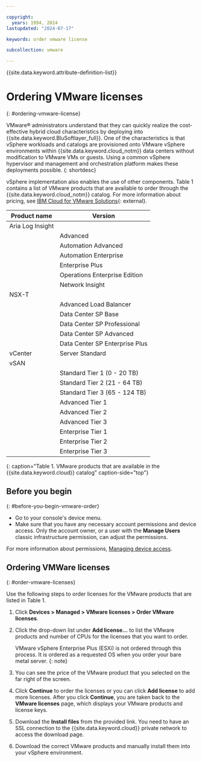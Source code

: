 ```yaml
---

copyright:
  years: 1994, 2024
lastupdated: "2024-07-17"

keywords: order vmware license

subcollection: vmware

---
```


{{site.data.keyword.attribute-definition-list}}

# Ordering VMware licenses
{: #ordering-vmware-license}

VMware&reg; administrators understand that they can quickly realize the cost-effective hybrid cloud characteristics by deploying into {{site.data.keyword.BluSoftlayer_full}}. One of the characteristics is that vSphere workloads and catalogs are provisioned onto VMware vSphere environments within {{site.data.keyword.cloud_notm}} data centers without modification to VMware VMs or guests. Using a common vSphere hypervisor and management and orchestration platform makes these deployments possible.
{: shortdesc}

vSphere implementation also enables the use of other components. Table 1 contains a list of VMware products that are available to order through the {{site.data.keyword.cloud_notm}} catalog. For more information about pricing, see [IBM Cloud for VMware Solutions](https://cloud.ibm.com/vmware){: external}.

|Product name| Version |
|---|---|
| Aria Log Insight | |
| | Advanced |
| | Automation Advanced|
| | Automation Enterprise|
| | Enterprise Plus|
| | Operations Enterprise Edition|
| | Network Insight|
| NSX-T| |
| | Advanced Load Balancer|
| | Data Center SP Base|
| | Data Center SP Professional|
| | Data Center SP Advanced|
| | Data Center SP Enterprise Plus|
| vCenter | Server Standard |
| vSAN | |
| | Standard Tier 1 (0 - 20 TB)|
| | Standard Tier 2 (21 - 64 TB)|
|  | Standard Tier 3 (65 - 124 TB)|
|  | Advanced Tier 1 |
|  | Advanced Tier 2 |
|  | Advanced Tier 3 |
|  | Enterprise Tier 1 |
|  | Enterprise Tier 2 |
|  | Enterprise Tier 3 |
{: caption="Table 1. VMware products that are available in the {{site.data.keyword.cloud}} catalog" caption-side="top"}

## Before you begin
{: #before-you-begin-vmware-order}

* Go to your console's device menu.
* Make sure that you have any necessary account permissions and device access. Only the account owner, or a user with the **Manage Users** classic infrastructure permission, can adjust the permissions.

For more information about permissions, [Managing device access](/docs/virtual-servers?topic=virtual-servers-managing-device-access).

## Ordering VMWare licenses
{: #order-vmware-licenses}

Use the following steps to order licenses for the VMware products that are listed in Table 1.

1. Click **Devices > Managed > VMware licenses > Order VMware licenses**.
1. Click the drop-down list under **Add license...** to list the VMware products and number of CPUs for the licenses that you want to order.

   VMware vSphere Enterprise Plus (ESXi) is not ordered through this process. It is ordered as a requested OS when you order your bare metal server.
   {: note}

1. You can see the price of the VMware product that you selected on the far right of the screen.
1. Click **Continue** to order the licenses or you can click **Add license** to add more licenses. After you click **Continue**, you are taken back to the **VMware licenses** page, which displays your VMware products and license keys.
1. Download the **Install files** from the provided link. You need to have an SSL connection to the {{site.data.keyword.cloud}} private network to access the download page.
1. Download the correct VMware products and manually install them into your vSphere environment.
